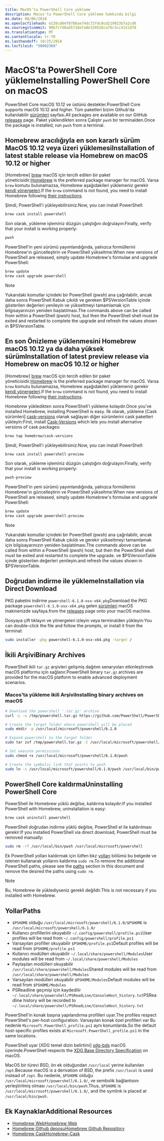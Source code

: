 ```yaml
---
title: MacOS’ta PowerShell Core yükleme
description: Macos'ta PowerShell Core yükleme hakkında bilgi
ms.date: 08/06/2018
ms.openlocfilehash: e226cd64f8788ae74dc72fdc0cd219923b7a2cd6
ms.sourcegitcommit: 98b7cfd8ad5718efa8e320526ca76c3cc4141d78
ms.translationtype: MT
ms.contentlocale: tr-TR
ms.lasthandoff: 10/25/2018
ms.locfileid: "50002368"
---
```

# <a name="installing-powershell-core-on-macos"></a><span data-ttu-id="36033-103">MacOS’ta PowerShell Core yükleme</span><span class="sxs-lookup"><span data-stu-id="36033-103">Installing PowerShell Core on macOS</span></span>

<span data-ttu-id="36033-104">PowerShell Core macOS 10.12 ve üstünü destekler.</span><span class="sxs-lookup"><span data-stu-id="36033-104">PowerShell Core supports macOS 10.12 and higher.</span></span>
<span data-ttu-id="36033-105">Tüm paketleri bizim Github'da kullanılabilir [sürümleri][] sayfası.</span><span class="sxs-lookup"><span data-stu-id="36033-105">All packages are available on our GitHub [releases][] page.</span></span>
<span data-ttu-id="36033-106">Paket yüklendikten sonra Çalıştır `pwsh` bir terminalden.</span><span class="sxs-lookup"><span data-stu-id="36033-106">Once the package is installed, run `pwsh` from a terminal.</span></span>

## <a name="installation-of-latest-stable-release-via-homebrew-on-macos-1012-or-higher"></a><span data-ttu-id="36033-107">Homebrew aracılığıyla en son kararlı sürüm MacOS 10.12 veya üzeri yüklemesi</span><span class="sxs-lookup"><span data-stu-id="36033-107">Installation of latest stable release via Homebrew on macOS 10.12 or higher</span></span>

<span data-ttu-id="36033-108">[Homebrew] [ brew] macOS için tercih edilen bir paket yöneticisidir.</span><span class="sxs-lookup"><span data-stu-id="36033-108">[Homebrew][brew] is the preferred package manager for macOS.</span></span>
<span data-ttu-id="36033-109">Varsa `brew` komutu bulunamazsa, Homebrew aşağıdakileri yüklemeniz gerekir [kendi yönergeleri][brew].</span><span class="sxs-lookup"><span data-stu-id="36033-109">If the `brew` command is not found, you need to install Homebrew following [their instructions][brew].</span></span>

<span data-ttu-id="36033-110">Şimdi, PowerShell'i yükleyebilirsiniz:</span><span class="sxs-lookup"><span data-stu-id="36033-110">Now, you can install PowerShell:</span></span>

```sh
brew cask install powershell
```

<span data-ttu-id="36033-111">Son olarak, yükleme işleminiz düzgün çalıştığını doğrulayın:</span><span class="sxs-lookup"><span data-stu-id="36033-111">Finally, verify that your install is working properly:</span></span>

```sh
pwsh
```

<span data-ttu-id="36033-112">PowerShell'in yeni sürümü yayımlandığında, yalnızca formüllerini Homebrew'ın güncelleştirin ve PowerShell yükseltme:</span><span class="sxs-lookup"><span data-stu-id="36033-112">When new versions of PowerShell are released, simply update Homebrew's formulae and upgrade PowerShell:</span></span>

```sh
brew update
brew cask upgrade powershell
```

> [!NOTE]
> <span data-ttu-id="36033-113">Yukarıdaki komutlar içindeki bir PowerShell (pwsh) ana çağrılabilir, ancak daha sonra PowerShell Kabuk çıkıldı ve gereken $PSVersionTable içinde gösterilen değerleri yenileyin ve yükseltmeyi tamamlamak için bilgisayarınızın yeniden başlatılması.</span><span class="sxs-lookup"><span data-stu-id="36033-113">The commands above can be called from within a PowerShell (pwsh) host, but then the PowerShell shell must be exited and restarted to complete the upgrade and refresh the values shown in $PSVersionTable.</span></span>

[brew]: http://brew.sh/

## <a name="installation-of-latest-preview-release-via-homebrew-on-macos-1012-or-higher"></a><span data-ttu-id="36033-114">En son Önizleme yüklenmesini Homebrew macOS 10.12 ya da daha yüksek sürüm</span><span class="sxs-lookup"><span data-stu-id="36033-114">Installation of latest preview release via Homebrew on macOS 10.12 or higher</span></span>

<span data-ttu-id="36033-115">[Homebrew] [ brew] macOS için tercih edilen bir paket yöneticisidir.</span><span class="sxs-lookup"><span data-stu-id="36033-115">[Homebrew][brew] is the preferred package manager for macOS.</span></span>
<span data-ttu-id="36033-116">Varsa `brew` komutu bulunamazsa, Homebrew aşağıdakileri yüklemeniz gerekir [kendi yönergeleri][brew].</span><span class="sxs-lookup"><span data-stu-id="36033-116">If the `brew` command is not found, you need to install Homebrew following [their instructions][brew].</span></span>

<span data-ttu-id="36033-117">Homebrew yükledikten sonra PowerShell'i yükleme kolaydır.</span><span class="sxs-lookup"><span data-stu-id="36033-117">Once you've installed Homebrew, installing PowerShell is easy.</span></span>
<span data-ttu-id="36033-118">İlk olarak, yükleme [Cask sürümleri] [ cask-versions] olanak sağlayan diğer sürümlerini cask paketleri yükleyin:</span><span class="sxs-lookup"><span data-stu-id="36033-118">First, install [Cask-Versions][cask-versions] which lets you install alternative versions of cask packages:</span></span>

```sh
brew tap homebrew/cask-versions
```

<span data-ttu-id="36033-119">Şimdi, PowerShell'i yükleyebilirsiniz:</span><span class="sxs-lookup"><span data-stu-id="36033-119">Now, you can install PowerShell:</span></span>

```sh
brew cask install powershell-preview
```

<span data-ttu-id="36033-120">Son olarak, yükleme işleminiz düzgün çalıştığını doğrulayın:</span><span class="sxs-lookup"><span data-stu-id="36033-120">Finally, verify that your install is working properly:</span></span>

```sh
pwsh-preview
```

<span data-ttu-id="36033-121">PowerShell'in yeni sürümü yayımlandığında, yalnızca formüllerini Homebrew'ın güncelleştirin ve PowerShell yükseltme:</span><span class="sxs-lookup"><span data-stu-id="36033-121">When new versions of PowerShell are released, simply update Homebrew's formulae and upgrade PowerShell:</span></span>

```sh
brew update
brew cask upgrade powershell-preview
```

> [!NOTE]
> <span data-ttu-id="36033-122">Yukarıdaki komutlar içindeki bir PowerShell (pwsh) ana çağrılabilir, ancak daha sonra PowerShell Kabuk çıkıldı ve gerekir yükseltmeyi tamamlamak için bilgisayarınızın yeniden başlatılması.</span><span class="sxs-lookup"><span data-stu-id="36033-122">The commands above can be called from within a PowerShell (pwsh) host, but then the PowerShell shell must be exited and restarted to complete the upgrade.</span></span>
> <span data-ttu-id="36033-123">ve $PSVersionTable içinde gösterilen değerleri yenileyin.</span><span class="sxs-lookup"><span data-stu-id="36033-123">and refresh the values shown in $PSVersionTable.</span></span>

## <a name="installation-via-direct-download"></a><span data-ttu-id="36033-124">Doğrudan indirme ile yükleme</span><span class="sxs-lookup"><span data-stu-id="36033-124">Installation via Direct Download</span></span>

<span data-ttu-id="36033-125">PKG paketini indirme `powershell-6.1.0-osx-x64.pkg`</span><span class="sxs-lookup"><span data-stu-id="36033-125">Download the PKG package `powershell-6.1.0-osx-x64.pkg`</span></span>
<span data-ttu-id="36033-126">gelen [sürümleri][] macOS makinenizde sayfaya.</span><span class="sxs-lookup"><span data-stu-id="36033-126">from the [releases][] page onto your macOS machine.</span></span>

<span data-ttu-id="36033-127">Dosyaya çift tıklayın ve yönergeleri izleyin veya terminalden yükleyin:</span><span class="sxs-lookup"><span data-stu-id="36033-127">You can double-click the file and follow the prompts, or install it from the terminal:</span></span>

```sh
sudo installer -pkg powershell-6.1.0-osx-x64.pkg -target /
```

## <a name="binary-archives"></a><span data-ttu-id="36033-128">İkili Arşivi</span><span class="sxs-lookup"><span data-stu-id="36033-128">Binary Archives</span></span>

<span data-ttu-id="36033-129">PowerShell ikili `tar.gz` arşivleri gelişmiş dağıtım senaryoları etkinleştirmek macOS platformu için sağlanır.</span><span class="sxs-lookup"><span data-stu-id="36033-129">PowerShell binary `tar.gz` archives are provided for the macOS platform to enable advanced deployment scenarios.</span></span>

### <a name="installing-binary-archives-on-macos"></a><span data-ttu-id="36033-130">Macos'ta yükleme ikili Arşivi</span><span class="sxs-lookup"><span data-stu-id="36033-130">Installing binary archives on macOS</span></span>

```sh
# Download the powershell '.tar.gz' archive
curl -L -o /tmp/powershell.tar.gz https://github.com/PowerShell/PowerShell/releases/download/v6.1.0/powershell-6.1.0-osx-x64.tar.gz

# Create the target folder where powershell will be placed
sudo mkdir -p /usr/local/microsoft/powershell/6.1.0

# Expand powershell to the target folder
sudo tar zxf /tmp/powershell.tar.gz -C /usr/local/microsoft/powershell/6.1.0

# Set execute permissions
sudo chmod +x /usr/local/microsoft/powershell/6.1.0/pwsh

# Create the symbolic link that points to pwsh
sudo ln -s /usr/local/microsoft/powershell/6.1.0/pwsh /usr/local/bin/pwsh
```

## <a name="uninstalling-powershell-core"></a><span data-ttu-id="36033-131">PowerShell Core kaldırma</span><span class="sxs-lookup"><span data-stu-id="36033-131">Uninstalling PowerShell Core</span></span>

<span data-ttu-id="36033-132">PowerShell ile Homebrew yüklü değilse, kaldırma kolaydır:</span><span class="sxs-lookup"><span data-stu-id="36033-132">If you installed PowerShell with Homebrew, uninstallation is easy:</span></span>

```sh
brew cask uninstall powershell
```

<span data-ttu-id="36033-133">PowerShell doğrudan indirme yüklü değilse, PowerShell el ile kaldırılması gerekir:</span><span class="sxs-lookup"><span data-stu-id="36033-133">If you installed PowerShell via direct download, PowerShell must be removed manually:</span></span>

```sh
sudo rm -rf /usr/local/bin/pwsh /usr/local/microsoft/powershell
```

<span data-ttu-id="36033-134">Ek PowerShell yolları kaldırmak için lütfen bkz [yolları](#paths) bölümü bu belgede ve istenen kullanarak yollarını kaldırma `sudo rm`.</span><span class="sxs-lookup"><span data-stu-id="36033-134">To remove the additional PowerShell paths, please see the [paths](#paths) section in this document and remove the desired the paths using `sudo rm`.</span></span>

> [!NOTE]
> <span data-ttu-id="36033-135">Bu, Homebrew ile yüklediyseniz gerekli değildir.</span><span class="sxs-lookup"><span data-stu-id="36033-135">This is not necessary if you installed with Homebrew.</span></span>

## <a name="paths"></a><span data-ttu-id="36033-136">Yollar</span><span class="sxs-lookup"><span data-stu-id="36033-136">Paths</span></span>

* <span data-ttu-id="36033-137">`$PSHOME` olduğu `/usr/local/microsoft/powershell/6.1.0/`</span><span class="sxs-lookup"><span data-stu-id="36033-137">`$PSHOME` is `/usr/local/microsoft/powershell/6.1.0/`</span></span>
* <span data-ttu-id="36033-138">Kullanıcı profillerini okuyabilir `~/.config/powershell/profile.ps1`</span><span class="sxs-lookup"><span data-stu-id="36033-138">User profiles will be read from `~/.config/powershell/profile.ps1`</span></span>
* <span data-ttu-id="36033-139">Varsayılan profiller okuyabilir `$PSHOME/profile.ps1`</span><span class="sxs-lookup"><span data-stu-id="36033-139">Default profiles will be read from `$PSHOME/profile.ps1`</span></span>
* <span data-ttu-id="36033-140">Kullanıcı modülleri okuyabilir `~/.local/share/powershell/Modules`</span><span class="sxs-lookup"><span data-stu-id="36033-140">User modules will be read from `~/.local/share/powershell/Modules`</span></span>
* <span data-ttu-id="36033-141">Paylaşılan modülleri okuyabilir `/usr/local/share/powershell/Modules`</span><span class="sxs-lookup"><span data-stu-id="36033-141">Shared modules will be read from `/usr/local/share/powershell/Modules`</span></span>
* <span data-ttu-id="36033-142">Varsayılan modülleri okuyabilir `$PSHOME/Modules`</span><span class="sxs-lookup"><span data-stu-id="36033-142">Default modules will be read from `$PSHOME/Modules`</span></span>
* <span data-ttu-id="36033-143">PSReadline geçmişi için kaydedilir `~/.local/share/powershell/PSReadLine/ConsoleHost_history.txt`</span><span class="sxs-lookup"><span data-stu-id="36033-143">PSReadline history will be recorded to `~/.local/share/powershell/PSReadLine/ConsoleHost_history.txt`</span></span>

<span data-ttu-id="36033-144">PowerShell'in konak başına yapılandırma profilleri uyar.</span><span class="sxs-lookup"><span data-stu-id="36033-144">The profiles respect PowerShell's per-host configuration.</span></span>
<span data-ttu-id="36033-145">Varsayılan konak özel profilleri var Bu nedenle `Microsoft.PowerShell_profile.ps1` aynı konumlarda.</span><span class="sxs-lookup"><span data-stu-id="36033-145">So the default host-specific profiles exists at `Microsoft.PowerShell_profile.ps1` in the same locations.</span></span>

<span data-ttu-id="36033-146">PowerShell uyar [XDG temel dizin belirtimi] [ xdg-bds] macOS üzerinde.</span><span class="sxs-lookup"><span data-stu-id="36033-146">PowerShell respects the [XDG Base Directory Specification][xdg-bds] on macOS.</span></span>

<span data-ttu-id="36033-147">MacOS bir türevi BSD, ön ek olduğundan `/usr/local` yerine kullanılan `/opt`.</span><span class="sxs-lookup"><span data-stu-id="36033-147">Because macOS is a derivation of BSD, the prefix `/usr/local` is used instead of `/opt`.</span></span>
<span data-ttu-id="36033-148">Bu nedenle, `$PSHOME` olduğu `/usr/local/microsoft/powershell/6.1.0/`, ve sembolik bağlantısını yerleştirilmiş olması `/usr/local/bin/pwsh`.</span><span class="sxs-lookup"><span data-stu-id="36033-148">Thus, `$PSHOME` is `/usr/local/microsoft/powershell/6.1.0/`, and the symlink is placed at `/usr/local/bin/pwsh`.</span></span>

## <a name="additional-resources"></a><span data-ttu-id="36033-149">Ek Kaynaklar</span><span class="sxs-lookup"><span data-stu-id="36033-149">Additional Resources</span></span>

* <span data-ttu-id="36033-150">[Homebrew Web][brew]</span><span class="sxs-lookup"><span data-stu-id="36033-150">[Homebrew Web][brew]</span></span>
* <span data-ttu-id="36033-151">[Homebrew Github deposu][GitHub]</span><span class="sxs-lookup"><span data-stu-id="36033-151">[Homebrew Github Repository][GitHub]</span></span>
* <span data-ttu-id="36033-152">[Homebrew Cask][cask]</span><span class="sxs-lookup"><span data-stu-id="36033-152">[Homebrew-Cask][cask]</span></span>

[brew]: http://brew.sh/
[Cask]: https://github.com/Homebrew/homebrew-cask
[cask-versions]: https://github.com/Homebrew/homebrew-cask-versions
[GitHub]: https://github.com/Homebrew
[sürümleri]: https://github.com/PowerShell/PowerShell/releases/latest
[releases]: https://github.com/PowerShell/PowerShell/releases/latest
[xdg-bds]: https://specifications.freedesktop.org/basedir-spec/basedir-spec-latest.html

